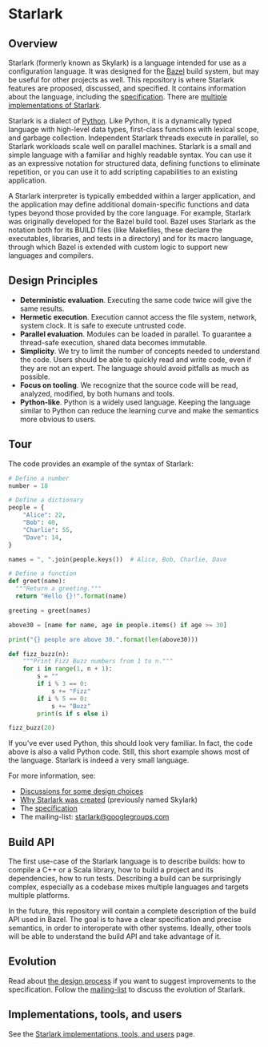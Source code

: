 # Starlark

## Overview

Starlark (formerly known as Skylark) is a language intended for use as a
configuration language. It was designed for the [Bazel](https://bazel.build/)
build system, but may be useful for other projects as well. This repository is
where Starlark features are proposed, discussed, and specified. It contains
information about the language, including the [specification](spec.md). There
are [multiple implementations of Starlark](users.md).


Starlark is a dialect of [Python](https://www.python.org/). Like Python, it is a
dynamically typed language with high-level data types, first-class functions
with lexical scope, and garbage collection. Independent Starlark threads execute
in parallel, so Starlark workloads scale well on parallel machines. Starlark is
a small and simple language with a familiar and highly readable syntax. You can
use it as an expressive notation for structured data, defining functions to
eliminate repetition, or you can use it to add scripting capabilities to an
existing application.

A Starlark interpreter is typically embedded within a larger application, and
the application may define additional domain-specific functions and data types
beyond those provided by the core language. For example, Starlark was originally
developed for the Bazel build tool. Bazel uses Starlark as the notation both for
its BUILD files (like Makefiles, these declare the executables, libraries, and
tests in a directory) and for its macro language, through which Bazel is
extended with custom logic to support new languages and compilers.

## Design Principles

*   **Deterministic evaluation**. Executing the same code twice will give the
    same results.
*   **Hermetic execution**. Execution cannot access the file system, network,
    system clock. It is safe to execute untrusted code.
*   **Parallel evaluation**. Modules can be loaded in parallel. To guarantee a
    thread-safe execution, shared data becomes immutable.
*   **Simplicity**. We try to limit the number of concepts needed to understand
    the code. Users should be able to quickly read and write code, even if they
    are not an expert. The language should avoid pitfalls as much as possible.
*   **Focus on tooling**. We recognize that the source code will be read,
    analyzed, modified, by both humans and tools.
*   **Python-like**. Python is a widely used language. Keeping the language
    similar to Python can reduce the learning curve and make the semantics more
    obvious to users.

## Tour

The code provides an example of the syntax of Starlark:

```python
# Define a number
number = 18

# Define a dictionary
people = {
    "Alice": 22,
    "Bob": 40,
    "Charlie": 55,
    "Dave": 14,
}

names = ", ".join(people.keys())  # Alice, Bob, Charlie, Dave

# Define a function
def greet(name):
  """Return a greeting."""
  return "Hello {}!".format(name)

greeting = greet(names)

above30 = [name for name, age in people.items() if age >= 30]

print("{} people are above 30.".format(len(above30)))

def fizz_buzz(n):
    """Print Fizz Buzz numbers from 1 to n."""
    for i in range(1, n + 1):
        s = ""
        if i % 3 == 0:
            s += "Fizz"
        if i % 5 == 0:
            s += "Buzz"
        print(s if s else i)

fizz_buzz(20)
```

If you've ever used Python, this should look very familiar. In fact, the code
above is also a valid Python code. Still, this short example shows most of the
language. Starlark is indeed a very small language.

For more information, see:

*   [Discussions for some design choices](design.md)
*   [Why Starlark was created](https://blog.bazel.build/2017/03/21/design-of-skylark.html)
    (previously named Skylark)
*   The [specification](spec.md)
*   The mailing-list: [starlark@googlegroups.com](https://groups.google.com/forum/#!forum/starlark)

## Build API

The first use-case of the Starlark language is to describe builds: how to
compile a C++ or a Scala library, how to build a project and its dependencies,
how to run tests. Describing a build can be surprisingly complex, especially as
a codebase mixes multiple languages and targets multiple platforms.

In the future, this repository will contain a complete description of the build
API used in Bazel. The goal is to have a clear specification and precise
semantics, in order to interoperate with other systems. Ideally, other tools
will be able to understand the build API and take advantage of it.

## Evolution

Read about [the design process](process.md) if you want to suggest improvements
to the specification. Follow the
[mailing-list](https://groups.google.com/forum/#!forum/starlark) to discuss the
evolution of Starlark.

## Implementations, tools, and users

See the [Starlark implementations, tools, and users](users.md) page.
